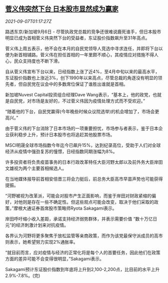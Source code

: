 <!--1630978263000-->
[菅义伟突然下台 日本股市显然成为赢家](https://cn.reuters.com/article/japan-suga-step-down-stock-market-0907-idCNKBS2G302C)
------

<div><i>2021-09-07T01:17:27Z</i></div><p>路透东京/新加坡9月6日 - 尽管执政党总裁的竞争还很难说鹿死谁手，但日本股市明显已成为首相菅义伟突然下台的受益者，东证股价指数飙升至31年高点。</p><p>菅义伟上周五表示，他不会在本月的自民党领导人竞选中寻求连任，并即将下台以便为新首相铺路。菅义伟在担任首相的一年里颇不顺心，其疫情应对措施不得人心，民众支持度也不断下滑。</p><p>自从菅义伟宣布下台以来，日经指数上涨了近4%，至4月中旬以来的最高水平，东证股价指数也上涨近3%，创下1990年以来高点，尽管总裁的角逐没有明显的领先者，但自民党在议会中的多数席位保证了谁胜出谁就是首相。</p><p>新加坡Nuvest Capital投资组合经理Dave Wang表示，“基本上，他的政党，也就是自民党，对市场是友好的，不过菅义伟因为疫情处理方式而不受欢迎。”</p><p>“随着他的下台，自民党赢得(今年晚些时候众议院选举)的机会增加了，市场会更高兴。”</p><p>由于菅义伟的下台消除了日本市场的一项重要担忧，市场参与者表示，鉴于日本企业获利稳步上升，预计日本股市也将追赶其他股票市场。</p><p>MSCI明晟全球市场指数今年迄今已飙升15%，达到纪录高位，受助于人们对全球经济从疫情中强劲复苏的憧憬，日经指数同期涨幅为8%。</p><p>许多投资者将负责疫苗事务的日本行政改革特任大臣河野太郎以及前外务大臣岸田文雄视为两个主要首相候选人。</p><p>在当地媒体报导前首相安倍晋三将会力挺后，前总务大臣高市早苗声势也可能获得提振。</p><p>“河野被视为改革派，可能会对股市产生正面影响，而鉴于岸田对财政紧缩的偏好，对他则是存在一些不确定性。但这些观点可能会改变，取决于他们采取的政策，”摩根大通证券首席股市策略师Ryota Sakagami表示。</p><p>岸田呼吁缩小收入差距，承诺支持经济弱势群体，并表示需要价值 “数十万亿日元”的经济刺激计划来对抗疫情。</p><p>各界认为河野将更多聚焦于放松监管等亲商政策，而作为该党最保守派成员的高市则表示，她希望努力实现2%通胀率。</p><p>“就目前而言，应对疫情与经济的正常化将是每个人的首要任务，因此他们在政策方面的差异可能不会变得很明显，”Sakagami表示。</p><p>Sakagami预计东证股价指数到年底将上升到2,100-2,200点，比目前的水平上升2.9%-7.8%。(完)</p>
